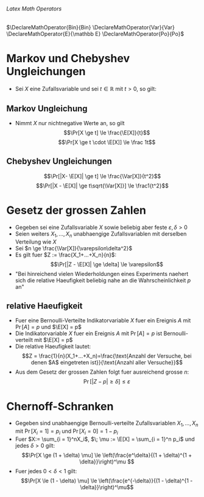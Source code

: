 ###### Latex Math Operators
$\DeclareMathOperator{Bin}{Bin} \DeclareMathOperator{Var}{Var} \DeclareMathOperator{E}{\mathbb E} \DeclareMathOperator{Po}{Po}$
# Markov und Chebyshev Ungleichungen
- Sei $X$ eine Zufallsvariable und sei $t \in \mathbb R$ mit $t > 0$, so gilt:
## Markov Ungleichung
- Nimmt $X$ nur nichtnegative Werte an, so gilt
$$\Pr[X \ge t] \le \frac{\E[X]}{t}$$
$$\Pr[X \ge t \cdot \E[X]] \le \frac 1t$$
## Chebyshev Ungleichungen
$$\Pr[|X- \E[X]| \ge t] \le \frac{\Var[X]}{t^2}$$
$$\Pr[|X - \E[X]| \ge t\sqrt{\Var[X]}] \le \frac1{t^2}$$
# Gesetz der grossen Zahlen
- Gegeben sei eine Zufallsvariable $X$ sowie beliebig aber feste $\varepsilon, \delta > 0$
- Seien weiters $X_1,...,X_n$ unabhaengige Zufallsvariablen mit derselben Verteilung wie $X$
- Sei $n \ge \frac{\Var[X]}{\varepsilon\delta^2}$ 
- Es gilt fuer $Z := \frac{X_1+...+X_n}{n}$:
$$\Pr[|Z - \E[X]| \ge \delta] \le \varepsilon$$
- "Bei hinreichend vielen Wiederholdungen eines Experiments naehert sich die relative Haeufigkeit beliebig nahe an die Wahrscheinlichkeit $p$ an"
## relative Haeufigkeit
- Fuer eine Bernoulli-Verteilte Indikatorvariable $X$ fuer ein Ereignis $A$ mit $\Pr[A] = p$ und $\E[X] = p$ 
- Die Indikatorvariable $X$ fuer ein Ereignis $A$ mit $\Pr[A] = p$ ist Bernoulli-verteilt mit $\E[X] = p$ 
- Die relative Haeufigkeit lautet:
$$Z = \frac{1}{n}(X_1+...+X_n)=\frac{\text{Anzahl der Versuche, bei denen $A$ eingetreten ist}}{\text{Anzahl aller Versuche}}$$
- Aus dem Gesetz der grossen Zahlen folgt fuer ausreichend grosse $n$: 
$$\Pr[|Z-p|\ge \delta] \le \varepsilon$$
# Chernoff-Schranken
- Gegeben sind unabhaengige Bernoulli-verteilte Zufallsvariablen $X_1,...,X_n$  mit $\Pr[X_i = 1] = p_i$ und $\Pr[X_i = 0] = 1-p_i$ 
- Fuer $X:= \sum_{i = 1}^nX_i$, $\; \mu := \E[X] = \sum_{i = 1}^n p_i$ und jedes $\delta > 0$ gilt: 
$$\Pr[X \ge (1  + \delta) \mu] \le \left(\frac{e^\delta}{(1 + \delta)^{1 + \delta}}\right)^\mu $$
- Fuer jedes $0 \lt \delta \lt 1$ gilt:
$$\Pr[X \le (1 - \delta) \mu] \le \left(\frac{e^{-\delta}}{(1 - \delta)^{1 - \delta}}\right)^\mu$$